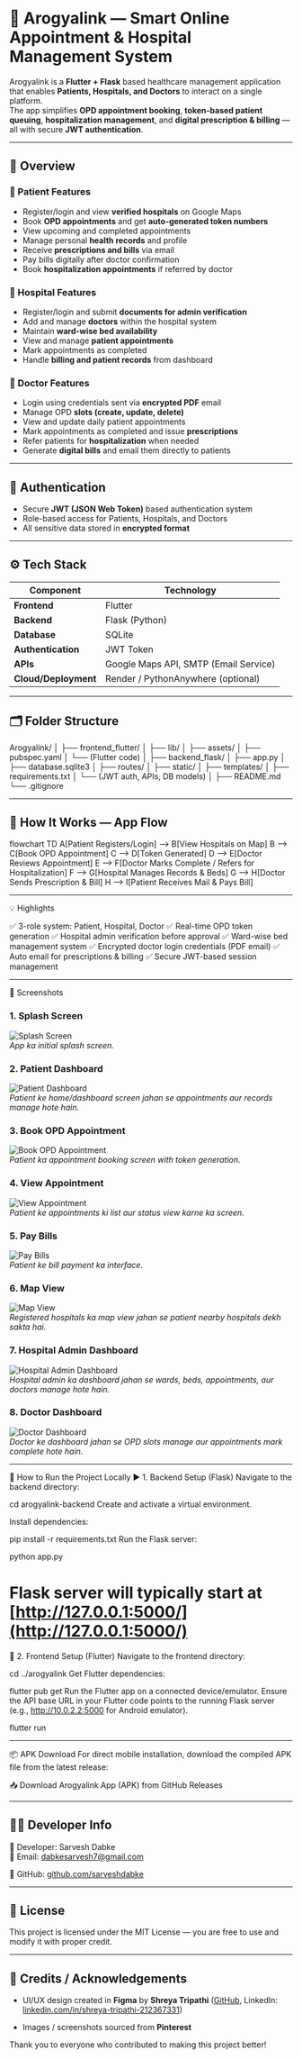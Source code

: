 # 🏥 Arogyalink — Smart Online Appointment & Hospital Management System

Arogyalink is a **Flutter + Flask** based healthcare management application that enables **Patients, Hospitals, and Doctors** to interact on a single platform.  
The app simplifies **OPD appointment booking**, **token-based patient queuing**, **hospitalization management**, and **digital prescription & billing** — all with secure **JWT authentication**.

---

## 🚀 Overview

### 🔹 Patient Features
- Register/login and view **verified hospitals** on Google Maps  
- Book **OPD appointments** and get **auto-generated token numbers**  
- View upcoming and completed appointments  
- Manage personal **health records** and profile  
- Receive **prescriptions and bills** via email  
- Pay bills digitally after doctor confirmation  
- Book **hospitalization appointments** if referred by doctor  

### 🔹 Hospital Features
- Register/login and submit **documents for admin verification**  
- Add and manage **doctors** within the hospital system  
- Maintain **ward-wise bed availability**  
- View and manage **patient appointments**  
- Mark appointments as completed  
- Handle **billing and patient records** from dashboard  

### 🔹 Doctor Features
- Login using credentials sent via **encrypted PDF** email  
- Manage OPD **slots (create, update, delete)**  
- View and update daily patient appointments  
- Mark appointments as completed and issue **prescriptions**  
- Refer patients for **hospitalization** when needed  
- Generate **digital bills** and email them directly to patients  

---

## 🔐 Authentication
- Secure **JWT (JSON Web Token)** based authentication system  
- Role-based access for Patients, Hospitals, and Doctors  
- All sensitive data stored in **encrypted format**

---

## ⚙️ Tech Stack

| Component | Technology |
|------------|-------------|
| **Frontend** | Flutter |
| **Backend** | Flask (Python) |
| **Database** | SQLite |
| **Authentication** | JWT Token |
| **APIs** | Google Maps API, SMTP (Email Service) |
| **Cloud/Deployment** | Render / PythonAnywhere (optional) |

---

## 🗂️ Folder Structure
Arogyalink/
│
├── frontend_flutter/
│ ├── lib/
│ ├── assets/
│ ├── pubspec.yaml
│ └── (Flutter code)
│
├── backend_flask/
│ ├── app.py
│ ├── database.sqlite3
│ ├── routes/
│ ├── static/
│ ├── templates/
│ ├── requirements.txt
│ └── (JWT auth, APIs, DB models)
│
├── README.md
└── .gitignore

---

## 🧩 How It Works — App Flow


flowchart TD
A[Patient Registers/Login] --> B[View Hospitals on Map]
B --> C[Book OPD Appointment]
C --> D[Token Generated]
D --> E[Doctor Reviews Appointment]
E --> F[Doctor Marks Complete / Refers for Hospitalization]
F --> G[Hospital Manages Records & Beds]
G --> H[Doctor Sends Prescription & Bill]
H --> I[Patient Receives Mail & Pays Bill]

---

💡 Highlights

✅ 3-role system: Patient, Hospital, Doctor
✅ Real-time OPD token generation
✅ Hospital admin verification before approval
✅ Ward-wise bed management system
✅ Encrypted doctor login credentials (PDF email)
✅ Auto email for prescriptions & billing
✅ Secure JWT-based session management

---

📸 Screenshots

### 1. Splash Screen
![Splash Screen](assets/images/pictures/Splash_Screen.jpg)  
*App ka initial splash screen.*

### 2. Patient Dashboard
![Patient Dashboard](assets/images/pictures/Patient_Dashboard.jpg)  
*Patient ke home/dashboard screen jahan se appointments aur records manage hote hain.*

### 3. Book OPD Appointment
![Book OPD Appointment](assets/images/pictures/Book_opd_Appointment.jpg)  
*Patient ka appointment booking screen with token generation.*

### 4. View Appointment
![View Appointment](assets/images/pictures/View_Appointment.jpg)  
*Patient ke appointments ki list aur status view karne ka screen.*

### 5. Pay Bills
![Pay Bills](assets/images/pictures/Pay_Bills.jpg)  
*Patient ke bill payment ka interface.*

### 6. Map View
![Map View](assets/images/pictures/Map_view.jpg)  
*Registered hospitals ka map view jahan se patient nearby hospitals dekh sakta hai.*

### 7. Hospital Admin Dashboard
![Hospital Admin Dashboard](assets/images/pictures/Hospital_admin_Dashboard.jpg)  
*Hospital admin ka dashboard jahan se wards, beds, appointments, aur doctors manage hote hain.*

### 8. Doctor Dashboard
![Doctor Dashboard](assets/images/pictures/Doctor_Dashboard.jpg)  
*Doctor ke dashboard jahan se OPD slots manage aur appointments mark complete hote hain.*

---

🧠 How to Run the Project Locally
▶️ 1. Backend Setup (Flask)
Navigate to the backend directory:

cd arogyalink-backend
Create and activate a virtual environment.

Install dependencies:

pip install -r requirements.txt
Run the Flask server:

python app.py
# Flask server will typically start at [http://127.0.0.1:5000/](http://127.0.0.1:5000/)

📱 2. Frontend Setup (Flutter)
Navigate to the frontend directory:

cd ../arogyalink
Get Flutter dependencies:

flutter pub get
Run the Flutter app on a connected device/emulator. Ensure the API base URL in your Flutter code points to the running Flask server (e.g., http://10.0.2.2:5000 for Android emulator).

flutter run

---

📦 APK Download
For direct mobile installation, download the compiled APK file from the latest release:

📥 Download Arogyalink App (APK) from GitHub Releases

---

## 👨‍💻 Developer Info

👤 Developer: Sarvesh Dabke  
📧 Email: dabkesarvesh7@gmail.com  

🔗 GitHub: [github.com/sarveshdabke](https://github.com/sarveshdabke)   

---

## 🪪 License

This project is licensed under the MIT License — you are free to use and modify it with proper credit.

---

## 🙏 Credits / Acknowledgements

- UI/UX design created in **Figma** by **Shreya Tripathi** ([GitHub](https://github.com/ShreyaTripathi18),  LinkedIn: [linkedin.com/in/shreya-tripathi-212367331](https://www.linkedin.com/in/shreya-tripathi-212367331))

- Images / screenshots sourced from **Pinterest**  

Thank you to everyone who contributed to making this project better!
